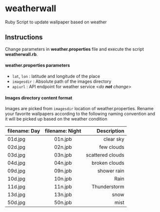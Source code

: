 weatherwall
===========

Ruby Script to update wallpaper based on weather

Instructions
------------

Change parameters in **weather.properties** file and execute the script **weatherwall.rb**.

#### weather.properties parameters

 - `lat`, `lon` : latitude and longitude of the place
 - `imagesdir` : Absolute path of the images directory
 - `apiurl` : API endpoint for weather service <*do **not** change*>

#### Images directory content format
Images are picked from `imagesdir` location of weather.properties. Rename your favorite wallpapers according to the following naming convention and it will be picked up based on the weather condition

| filename: Day | filename: Night| Description     |
| ------------- |:-------------:| -----:           |
| 01d.jpg       | 01n.jpb       | clear sky        |
| 02d.jpg       | 02n.jpb       | few clouds       |
| 03d.jpg       | 03n.jpb       | scattered clouds |
| 04d.jpg       | 04n.jpb       | broken clouds    |
| 09d.jpg       | 09n.jpb       | shower rain      |
| 10d.jpg       | 10n.jpb       | Rain             |
| 11d.jpg       | 11n.jpb       | Thunderstorm     |
| 13d.jpg       | 13n.jpb       | snow             |
| 50d.jpg       | 50n.jpb       | mist             |
